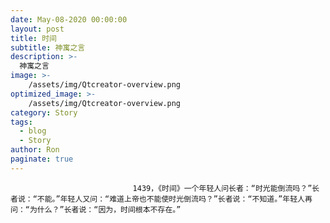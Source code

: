 ```yaml
---
date: May-08-2020 00:00:00
layout: post
title: 时间
subtitle: 神寓之言
description: >-
  神寓之言
image: >-
    /assets/img/Qtcreator-overview.png
optimized_image: >-
    /assets/img/Qtcreator-overview.png
category: Story
tags:
  - blog
  - Story
author: Ron
paginate: true
---
```


							　　1439，《时间》一个年轻人问长者：“时光能倒流吗？”长者说：“不能。”年轻人又问：“难道上帝也不能使时光倒流吗？”长者说：“不知道。”年轻人再问：“为什么？”长者说：“因为，时间根本不存在。”
							
							
						